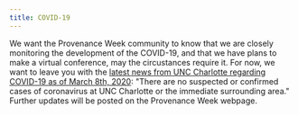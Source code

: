 ```yaml
---
title: COVID-19
---
```


We want the Provenance Week community to know that we are closely monitoring the development of the COVID-19, and that we have plans to make a virtual conference, may the circustances require it. For now, we want to leave you with the [latest news from UNC Charlotte regarding COVID-19 as of March 8th, 2020](https://emergency.uncc.edu/coronavirus): "There are no suspected or confirmed cases of coronavirus at UNC Charlotte or the immediate surrounding area." Further updates will be posted on the Provenance Week webpage. 

